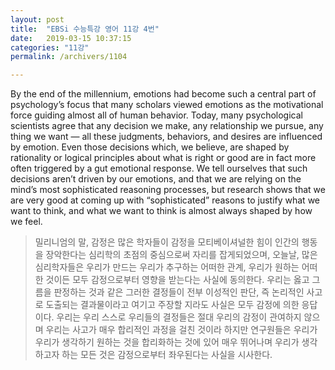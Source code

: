 ```yaml
---
layout: post
title:  "EBSi 수능특강 영어 11강 4번"
date:   2019-03-15 10:37:15
categories: "11강"
permalink: /archivers/1104

---
```


By the end of the millennium, emotions had become such a central part of psychology’s focus that many scholars viewed emotions as the motivational force guiding almost all of human behavior. Today, many psychological scientists agree that any decision we make, any relationship we pursue, any thing we want — all these judgments, behaviors, and desires are influenced by emotion. Even those decisions which, we believe, are shaped by rationality or logical principles about what is right or good are in fact more often triggered by a gut emotional response. We tell ourselves that such decisions aren’t driven by our emotions, and that we are relying on the mind’s most sophisticated reasoning processes, but research shows that we are very good at coming up with “sophisticated” reasons to justify what we want to think, and what we want to think is almost always shaped by how we feel.

<!--more-->

> 밀리니엄의 말, 감정은 많은 학자들이 감정을 모티베이셔널한 힘이 인간의 행동을 장악한다는 심리학의 초점의 중심으로써 자리를 잡게되었으며, 오늘날, 많은 심리학자들은 우리가 만드는 우리가 추구하는 어떠한 관계, 우리가 원하는 어떠한 것이든 모두 감정으로부터 영향을 받는다는 사실에 동의한다. 우리는 옳고 그름을 판정하는 것과 같은 그러한 결정들이 전부 이성적인 판단, 즉 논리적인 사고로 도출되는 결과물이라고 여기고 주장할 지라도 사실은 모두 감정에 의한 응답이다. 우리는 우리 스스로 우리들의 결정들은 절대 우리의 감정이 관여하지 않으며 우리는 사고가 매우 합리적인 과정을 걸친 것이라 하지만 연구원들은 우리가 우리가 생각하기 원하는 것을 합리화하는 것에 있어 매우 뛰어나며 우리가 생각하고자 하는 모든 것은 감정으로부터 좌우된다는 사실을 시사한다.

